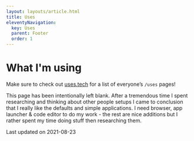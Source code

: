 ```yaml
---
layout: layouts/article.html
title: Uses
eleventyNavigation:
  key: Uses
  parent: Footer
  order: 1
---
```


# What I'm using

Make sure to check out [uses.tech](https://uses.tech/) for a list of everyone’s `/uses` pages!

This page has been intentionally left blank. After a tremendous time I spent researching and thinking
about other people setups I came to conclusion that I really like the defaults and simple applications.
I need browser, app launcher & code editor to do my work - the rest are nice additions but I rather
spent my time doing stuff then researching them.

Last updated on <time datetime="2021-08-23">2021-08-23</time>
